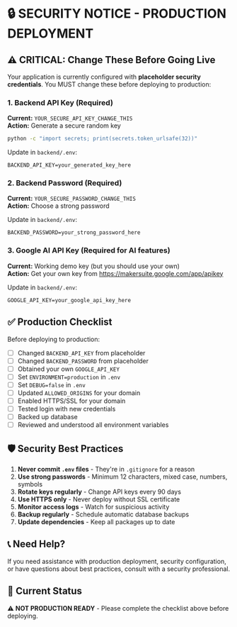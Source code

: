 # 🔒 SECURITY NOTICE - PRODUCTION DEPLOYMENT

## ⚠️ CRITICAL: Change These Before Going Live

Your application is currently configured with **placeholder security credentials**. 
You MUST change these before deploying to production:

### 1. Backend API Key (Required)
**Current:** `YOUR_SECURE_API_KEY_CHANGE_THIS`  
**Action:** Generate a secure random key

```bash
python -c "import secrets; print(secrets.token_urlsafe(32))"
```

Update in `backend/.env`:
```
BACKEND_API_KEY=your_generated_key_here
```

### 2. Backend Password (Required)
**Current:** `YOUR_SECURE_PASSWORD_CHANGE_THIS`  
**Action:** Choose a strong password

Update in `backend/.env`:
```
BACKEND_PASSWORD=your_strong_password_here
```

### 3. Google AI API Key (Required for AI features)
**Current:** Working demo key (but you should use your own)  
**Action:** Get your own key from https://makersuite.google.com/app/apikey

Update in `backend/.env`:
```
GOOGLE_API_KEY=your_google_api_key_here
```

## ✅ Production Checklist

Before deploying to production:

- [ ] Changed `BACKEND_API_KEY` from placeholder
- [ ] Changed `BACKEND_PASSWORD` from placeholder  
- [ ] Obtained your own `GOOGLE_API_KEY`
- [ ] Set `ENVIRONMENT=production` in `.env`
- [ ] Set `DEBUG=false` in `.env`
- [ ] Updated `ALLOWED_ORIGINS` for your domain
- [ ] Enabled HTTPS/SSL for your domain
- [ ] Tested login with new credentials
- [ ] Backed up database
- [ ] Reviewed and understood all environment variables

## 🛡️ Security Best Practices

1. **Never commit `.env` files** - They're in `.gitignore` for a reason
2. **Use strong passwords** - Minimum 12 characters, mixed case, numbers, symbols
3. **Rotate keys regularly** - Change API keys every 90 days
4. **Use HTTPS only** - Never deploy without SSL certificate
5. **Monitor access logs** - Watch for suspicious activity
6. **Backup regularly** - Schedule automatic database backups
7. **Update dependencies** - Keep all packages up to date

## 📞 Need Help?

If you need assistance with production deployment, security configuration, 
or have questions about best practices, consult with a security professional.

## 🚨 Current Status

⚠️ **NOT PRODUCTION READY** - Please complete the checklist above before deploying.
